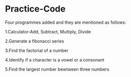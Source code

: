 # Practice-Code

Four programmes added and they are mentioned as follows:

1.Calculator-Add, Subtract, Multiply, Divide

2.Generate a fibonacci series

3.Find the factorial of a number

4.Identify if a character is a vowel or a consonant

5.Find the largest number bewtween three numbers
